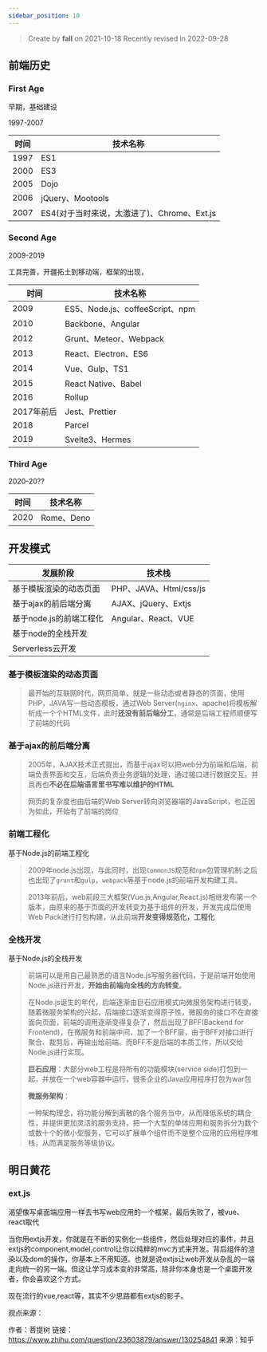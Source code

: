 ```yaml
---
sidebar_position: 10
---
```


> Create by **fall** on 2021-10-18
> Recently revised in 2022-09-28

## 前端历史

### First Age

早期，基础建设

1997-2007

| 时间 | 技术名称                                    |
| ---- | ------------------------------------------- |
| 1997 | ES1                                         |
| 2000 | ES3                                         |
| 2005 | Dojo                                        |
| 2006 | jQuery、Mootools                            |
| 2007 | ES4(对于当时来说，太激进了)、Chrome、Ext.js |

### Second Age

2009-2019

工具完善，开疆拓土到移动端，框架的出现，

| 时间       | 技术名称                        |
| ---------- | ------------------------------- |
| 2009       | ES5、Node.js、coffeeScript、npm |
| 2010       | Backbone、Angular               |
| 2012       | Grunt、Meteor、Webpack          |
| 2013       | React、Electron、ES6            |
| 2014       | Vue、Gulp、TS1                  |
| 2015       | React Native、Babel             |
| 2016       | Rollup                          |
| 2017年前后 | Jest、Prettier                  |
| 2018       | Parcel                          |
| 2019       | Svelte3、Hermes                 |

### Third Age

2020-20??

| 时间 | 技术名称   |
| ---- | ---------- |
| 2020 | Rome、Deno |

## 开发模式

| 发展阶段                | 技术栈                 |
| ----------------------- | ---------------------- |
| 基于模板渲染的动态页面  | PHP、JAVA、Html/css/js |
| 基于ajax的前后端分离    | AJAX、jQuery、Extjs    |
| 基于node.js的前端工程化 | Angular、React、VUE    |
| 基于node的全栈开发      |                        |
| Serverless云开发        |                        |

### 基于模板渲染的动态页面

> 最开始的互联网时代，网页简单，就是一些动态或者静态的页面，使用PHP，JAVA写一些动态模板，通过Web Server(`nginx`、apache)将模板解析成一个个HTML文件，此时**还没有前后端分工**，通常是后端工程师顺便写了前端的代码

### 基于ajax的前后端分离

> 2005年，AJAX技术正式提出，而基于ajax可以把web分为前端和后端，前端负责界面和交互，后端负责业务逻辑的处理，通过接口进行数据交互。并且再也**不必在后端语言里书写难以维护的HTML**
>
> 网页的复杂度也由后端的Web Server转向浏览器端的JavaScript，也正因为如此，开始有了前端的岗位

### 前端工程化

基于Node.js的前端工程化

> 2009年node.js出现，与此同时，出现`CommonJS`规范和`npm`包管理机制.之后也出现了`grunt`和`gulp`，`webpack`等基于node.js的前端开发构建工具。
>
> 2013年前后，web前段三大框架(Vue.js,Angular,React.js)相继发布第一个版本，由原来的基于页面的开发转变为基于组件的开发，开发完成后使用Web Pack进行打包构建，从此前端**开发变得规范化，工程化**

### 全栈开发

基于Node.js的全栈开发

> 前端可以是用自己最熟悉的语言Node.js写服务器代码，于是前端开始使用Node.js进行开发，**开始由前端向全栈的方向转变**。
>
> 在Node.js诞生的年代，后端逐渐由巨石应用模式向微服务架构进行转变，随着微服务架构的兴起，后端接口逐渐变得原子性，微服务的接口不在直接面向页面，前端的调用逐渐变得复杂了，然后出现了BFF(Backend for Frontend)，在微服务和前端中间，加了一个BFF层，由于BFF对接口进行聚合、裁剪后，再输出给前端。而BFF不是后端的本质工作，所以交给Node.js进行实现。
>
> **巨石应用**：大部分web工程是将所有的功能模块(service side)打包到一起，并放在一个web容器中运行，很多企业的Java应用程序打包为war包
>
> **微服务架构**：
>
> 一种架构理念，将功能分解到离散的各个服务当中，从而降低系统的耦合性，并提供更加灵活的服务支持，把一个大型的单体应用和服务拆分为数个或数十个的微小型服务，它可以扩展单个组件而不是整个应用的应用程序堆栈，从而满足服务等级协议。

## 明日黄花

### ext.js

渴望像写桌面端应用一样去书写web应用的一个框架，最后失败了，被vue、react取代

当你用extjs开发，你就是在不断的实例化一些组件，然后处理对应的事件，并且extjs的component,model,control让你以纯粹的mvc方式来开发。背后组件的渲染以及dom的操作，你基本上不用知道。也就是说extjs让web开发从杂乱的一端走向统一的另一端。但这让学习成本变的非常高，除非你本身也是一个桌面开发者，你会喜欢这个方式。

现在流行的vue,react等，其实不少思路都有extjs的影子。

观点来源：

作者：菩提树
链接：https://www.zhihu.com/question/23603879/answer/130254841
来源：知乎



